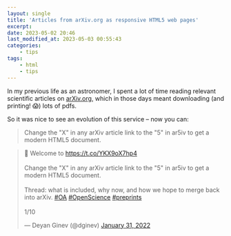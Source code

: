 ```yaml
---
layout: single
title: 'Articles from arXiv.org as responsive HTML5 web pages'
excerpt:
date: 2023-05-02 20:46
last_modified_at: 2023-05-03 00:55:43
categories:
    - tips
tags:
    - html
    - tips
---
```


In my previous life as an astronomer,
I spent a lot of time reading relevant scientific articles on [arXiv.org](https://arXiv.org),
which in those days meant downloading (and printing! 😱) lots of pdfs.

So it was nice to see an evolution of this service – now you can:

> Change the "X" in any arXiv article link to the "5" in ar5iv to get a modern HTML5 document.

<blockquote class="twitter-tweet">
<p lang="en" dir="ltr">
📢 Welcome to <a href="https://t.co/YKX9oX7hp4">https://t.co/YKX9oX7hp4</a>
<br><br>
Change the &quot;X&quot; in any arXiv article link to the &quot;5&quot; in ar5iv
to get a modern HTML5 document.
<br><br>
Thread: what is included, why now, and how we hope to merge back into arXiv.
<a href="https://twitter.com/hashtag/OA?src=hash&amp;ref_src=twsrc%5Etfw">#OA</a>
<a href="https://twitter.com/hashtag/OpenScience?src=hash&amp;ref_src=twsrc%5Etfw">#OpenScience</a>
<a href="https://twitter.com/hashtag/preprints?src=hash&amp;ref_src=twsrc%5Etfw">#preprints</a>
<br><br>
1/10</p>&mdash; Deyan Ginev (@dginev)
<a href="https://twitter.com/dginev/status/1488157927001268231?ref_src=twsrc%5Etfw">January 31, 2022</a>
</blockquote>
<script async src="https://platform.twitter.com/widgets.js" charset="utf-8"></script>
